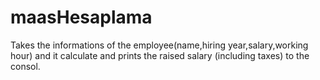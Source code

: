 # maasHesaplama
Takes the informations of the employee(name,hiring year,salary,working hour) and it calculate and prints the raised salary (including taxes) to the consol.
